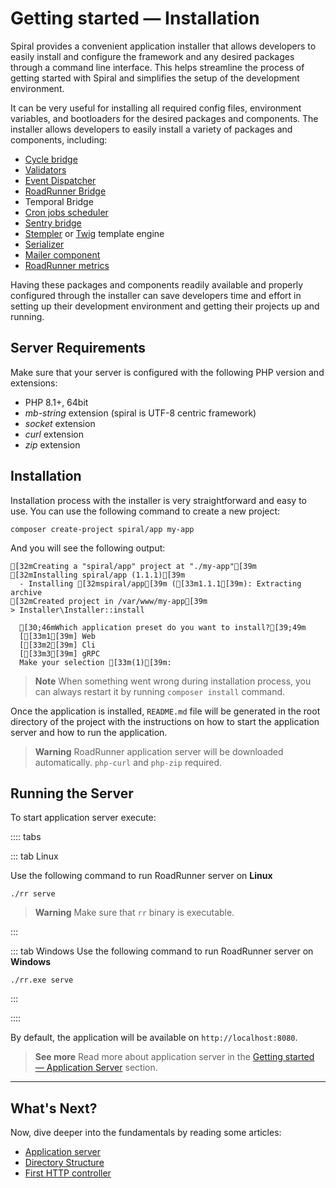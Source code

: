# Getting started — Installation

Spiral provides a convenient application installer that allows developers to easily install and configure
the framework and any desired packages through a command line interface. This helps streamline the process of getting
started with Spiral and simplifies the setup of the development environment.

It can be very useful for installing all required config files, environment variables, and bootloaders for the desired
packages and components. The installer allows developers to easily install a variety of packages and components,
including:

- [Cycle bridge](../basics/orm.md)
- [Validators](../validation/factory.md)
- [Event Dispatcher](../advanced/events.md)
- [RoadRunner Bridge](../start/server.md)
- Temporal Bridge
- [Cron jobs scheduler](../advanced/scheduler.md)
- [Sentry bridge](../basics/errors.md)
- [Stempler](../views/stempler.md) or [Twig](../views/twig.md) template engine
- [Serializer](../advanced/serializer.md)
- [Mailer component](../advanced/sendit.md)
- [RoadRunner metrics](../advanced/prometheus-metrics.md)

Having these packages and components readily available and properly configured through the installer can save developers
time and effort in setting up their development environment and getting their projects up and running.

## Server Requirements

Make sure that your server is configured with the following PHP version and extensions:

* PHP 8.1+, 64bit
* *mb-string* extension (spiral is UTF-8 centric framework)
* *socket* extension
* *curl* extension
* *zip* extension

## Installation

Installation process with the installer is very straightforward and easy to use. You can use the following command to
create a new project:

```terminal
composer create-project spiral/app my-app
```

And you will see the following output:

```output
[32mCreating a "spiral/app" project at "./my-app"[39m
[32mInstalling spiral/app (1.1.1)[39m
  - Installing [32mspiral/app[39m ([33m1.1.1[39m): Extracting archive
[32mCreated project in /var/www/my-app[39m
> Installer\Installer::install

  [30;46mWhich application preset do you want to install?[39;49m
  [[33m1[39m] Web
  [[33m2[39m] Cli
  [[33m3[39m] gRPC
  Make your selection [33m(1)[39m:
```

> **Note**
> When something went wrong during installation process, you can always restart it by running `composer install`
> command.

Once the application is installed, `README.md` file will be generated in the root directory of the project with the
instructions on how to start the application server and how to run the application.

> **Warning**
> RoadRunner application server will be downloaded automatically. `php-curl` and `php-zip` required.

## Running the Server

To start application server execute:

:::: tabs

::: tab Linux

Use the following command to run RoadRunner server on **Linux**

```terminal
./rr serve
```

> **Warning**
> Make sure that `rr` binary is executable.

:::

::: tab Windows
Use the following command to run RoadRunner server on **Windows**

```terminal
./rr.exe serve
```

:::

::::

By default, the application will be available on `http://localhost:8080`.

> **See more**
> Read more about application server in the [Getting started — Application Server](../start/server.md) section.

<hr>

## What's Next?

Now, dive deeper into the fundamentals by reading some articles:

* [Application server](../start/server.md)
* [Directory Structure](../start/structure.md)
* [First HTTP controller](../start/http-basics.md)
